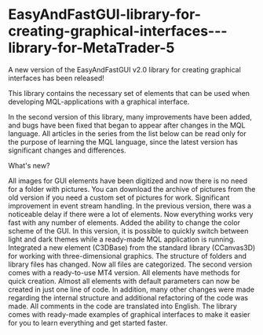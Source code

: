 # EasyAndFastGUI-library-for-creating-graphical-interfaces---library-for-MetaTrader-5


A new version of the EasyAndFastGUI v2.0 library for creating graphical interfaces has been released!

This library contains the necessary set of elements that can be used when developing MQL-applications with a graphical interface.

In the second version of this library, many improvements have been added, and bugs have been fixed that began to appear after changes in the MQL language. All articles in the series from the list below can be read only for the purpose of learning the MQL language, since the latest version has significant changes and differences.



What's new?

All images for GUI elements have been digitized and now there is no need for a folder with pictures. You can download the archive of pictures from the old version if you need a custom set of pictures for work.
Significant improvement in event stream handling. In the previous version, there was a noticeable delay if there were a lot of elements. Now everything works very fast with any number of elements.
Added the ability to change the color scheme of the GUI. In this version, it is possible to quickly switch between light and dark themes while a ready-made MQL application is running.
Integrated a new element (C3DBase) from the standard library (CCanvas3D) for working with three-dimensional graphics.
The structure of folders and library files has changed. Now all files are categorized.
The second version comes with a ready-to-use MT4 version.
All elements have methods for quick creation. Almost all elements with default parameters can now be created in just one line of code.
In addition, many other changes were made regarding the internal structure and additional refactoring of the code was made.
All comments in the code are translated into English.
The library comes with ready-made examples of graphical interfaces to make it easier for you to learn everything and get started faster.
